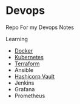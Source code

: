 # Devops

Repo For my Devops Notes

Learning

- [Docker](https://github.com/Anujsd/devops/blob/main/docker/README.md)
- [Kubernetes](https://github.com/Anujsd/devops/blob/main/Kubernetes/README.md)
- [Terraform](https://github.com/Anujsd/devops/blob/main/Terraform/README.md)
- Ansible
- [Hashicorp Vault](https://github.com/Anujsd/devops/tree/main/Terraform/hashicorp%20vault)
- Jenkins
- Grafana
- Prometheus
